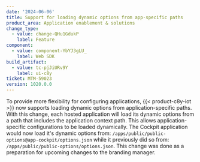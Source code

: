 ```yaml
---
date: '2024-06-06'
title: Support for loading dynamic options from app-specific paths
product_area: Application enablement & solutions
change_type:
  - value: change-QHu1GdukP
    label: Feature
component:
  - value: component-YbYJ3gLU_
    label: Web SDK
build_artifact:
  - value: tc-pjJiURv9Y
    label: ui-c8y
ticket: MTM-59023
version: 1020.0.0
---
```

To provide more flexibility for configuring applications, {{< product-c8y-iot >}} now supports loading dynamic options from application-specific paths. With this change, each hosted application will load its dynamic options from a path that includes the application context path. This allows application-specific configurations to be loaded dynamically.
The Cockpit application would now load it's dynamic options from: `/apps/public/public-options@app-cockpit/options.json` while it previously did so from: `/apps/public/public-options/options.json`.
This change was done as a preparation for upcoming changes to the branding manager.
